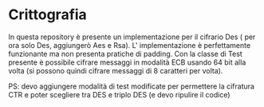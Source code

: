 # Crittografia
In questa repository è presente un implementazione per il cifrario Des ( per ora solo Des, aggiungerò Aes e Rsa).
L' implementazione è perfettamente funzionante ma non presenta pratiche di padding. Con la classe di Test presente
è possibile cifrare messaggi in modalità ECB usando 64 bit alla volta (si possono quindi cifrare messaggi di 8 caratteri per volta).

PS: devo aggiungere modalità di test modificate per permettere la cifratura CTR e poter scegliere tra DES e triplo DES (e devo ripulire il codice)
